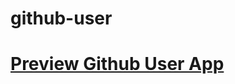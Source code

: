 # github-user
<a href="https://hilarious-axolotl-33c5dd.netlify.app"><h1>Preview Github User App</h1></a>
